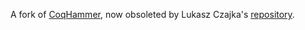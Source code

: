 A fork of [CoqHammer](http://cl-informatik.uibk.ac.at/cek/coqhammer/), now obsoleted by Lukasz Czajka's [repository](https://github.com/lukaszcz/coqhammer/).
